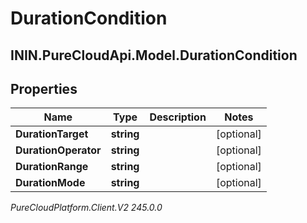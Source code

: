 # DurationCondition

## ININ.PureCloudApi.Model.DurationCondition

## Properties

|Name | Type | Description | Notes|
|------------ | ------------- | ------------- | -------------|
| **DurationTarget** | **string** |  | [optional] |
| **DurationOperator** | **string** |  | [optional] |
| **DurationRange** | **string** |  | [optional] |
| **DurationMode** | **string** |  | [optional] |



_PureCloudPlatform.Client.V2 245.0.0_
